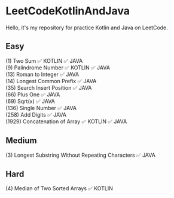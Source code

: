 # LeetCodeKotlinAndJava
Hello, it's my repository for practice Kotlin and Java on LeetCode.

Easy 
-----------
(1) Two Sum	:white_check_mark: KOTLIN :white_check_mark: JAVA  
(9) Palindrome Number	:white_check_mark: KOTLIN :white_check_mark: JAVA   
(13) Roman to Integer :white_check_mark: JAVA                                                                 
(14) Longest Common Prefix :white_check_mark: JAVA                                     
(35) Search Insert Position :white_check_mark: JAVA                               
(66) Plus One :white_check_mark: JAVA                                                                   
(69) Sqrt(x) :white_check_mark: JAVA                                                     
(136) Single Number :white_check_mark: JAVA                                                     
(258) Add Digits	:white_check_mark: JAVA                                                                   
(1929) Concatenation of Array :white_check_mark: KOTLIN :white_check_mark: JAVA  

Medium
-----------
(3) Longest Substring Without Repeating Characters :white_check_mark: JAVA  

Hard
-----------
(4) Median of Two Sorted Arrays	:white_check_mark: KOTLIN

